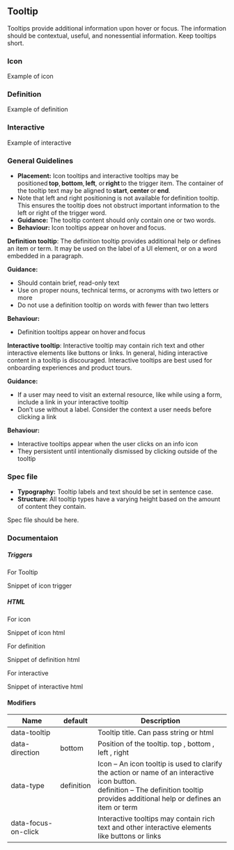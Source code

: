 ## Tooltip

Tooltips provide additional information upon hover or focus. The information should be contextual, useful, and nonessential information. Keep tooltips short.

### Icon

Example of icon

### Definition

Example of definition

### Interactive

Example of interactive

### General Guidelines

- **Placement:** Icon tooltips and interactive tooltips may be positioned **top**, **bottom**, **left**, or **right** to the trigger item. The container of the tooltip text may be aligned to **start**, **center** or **end**.
- Note that left and right positioning is not available for definition tooltip. This ensures the tooltip does not obstruct important information to the left or right of the trigger word.
- **Guidance:** The tooltip content should only contain one or two words.
- **Behaviour:** Icon tooltips appear on hover and focus.

**Definition tooltip**: The definition tooltip provides additional help or defines an item or term. It may be used on the label of a UI element, or on a word embedded in a paragraph.

**Guidance:**

- Should contain brief, read-only text
- Use on proper nouns, technical terms, or acronyms with two letters or more
- Do not use a definition tooltip on words with fewer than two letters

**Behaviour:**

- Definition tooltips appear on hover and focus

**Interactive tooltip**: Interactive tooltip may contain rich text and other interactive elements like buttons or links. In general, hiding interactive content in a tooltip is discouraged. Interactive tooltips are best used for onboarding experiences and product tours.

**Guidance:**

- If a user may need to visit an external resource, like while using a form, include a link in your interactive tooltip
- Don’t use without a label. Consider the context a user needs before clicking a link

**Behaviour:**

- Interactive tooltips appear when the user clicks on an info icon
- They persistent until intentionally dismissed by clicking outside of the tooltip

### Spec file

- **Typography:** Tooltip labels and text should be set in sentence case.
- **Structure:** All tooltip types have a varying height based on the amount of content they contain.

Spec file should be here.

### Documentaion

##### Triggers

For Tooltip

Snippet of icon trigger

##### HTML

For icon

Snippet of icon html

For definition

Snippet of definition html

For interactive

Snippet of interactive html

#### Modifiers

| Name                | default    | Description                                                                                                                                                                             |
| ------------------- | ---------- | --------------------------------------------------------------------------------------------------------------------------------------------------------------------------------------- |
| data-tooltip        |            | Tooltip title. Can pass string or html                                                                                                                                                  |
| data-direction      | bottom     | Position of the tooltip. top , bottom , left , right                                                                                                                                    |
| data-type           | definition | Icon – An icon tooltip is used to clarify the action or name of an interactive icon button.<br> definition – The definition tooltip provides additional help or defines an item or term |
| data-focus-on-click |            | Interactive tooltips may contain rich text and other interactive elements like buttons or links                                                                                         |
